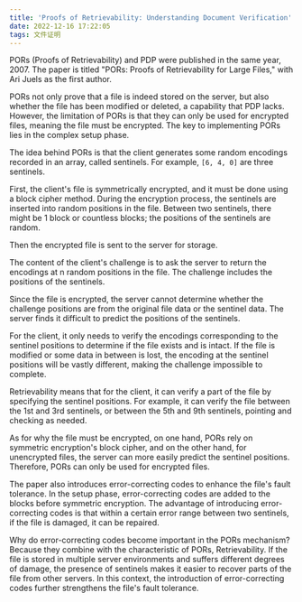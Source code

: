```yaml
---
title: 'Proofs of Retrievability: Understanding Document Verification'
date: 2022-12-16 17:22:05
tags: 文件证明
---
```


PORs (Proofs of Retrievability) and PDP were published in the same year, 2007. The paper is titled "PORs: Proofs of Retrievability for Large Files," with Ari Juels as the first author.

PORs not only prove that a file is indeed stored on the server, but also whether the file has been modified or deleted, a capability that PDP lacks. However, the limitation of PORs is that they can only be used for encrypted files, meaning the file must be encrypted. The key to implementing PORs lies in the complex setup phase.

The idea behind PORs is that the client generates some random encodings recorded in an array, called sentinels. For example, `[6, 4, 0]` are three sentinels.

First, the client's file is symmetrically encrypted, and it must be done using a block cipher method. During the encryption process, the sentinels are inserted into random positions in the file. Between two sentinels, there might be 1 block or countless blocks; the positions of the sentinels are random.

Then the encrypted file is sent to the server for storage.

The content of the client's challenge is to ask the server to return the encodings at n random positions in the file. The challenge includes the positions of the sentinels.

Since the file is encrypted, the server cannot determine whether the challenge positions are from the original file data or the sentinel data. The server finds it difficult to predict the positions of the sentinels.

For the client, it only needs to verify the encodings corresponding to the sentinel positions to determine if the file exists and is intact. If the file is modified or some data in between is lost, the encoding at the sentinel positions will be vastly different, making the challenge impossible to complete.

Retrievability means that for the client, it can verify a part of the file by specifying the sentinel positions. For example, it can verify the file between the 1st and 3rd sentinels, or between the 5th and 9th sentinels, pointing and checking as needed.

As for why the file must be encrypted, on one hand, PORs rely on symmetric encryption's block cipher, and on the other hand, for unencrypted files, the server can more easily predict the sentinel positions. Therefore, PORs can only be used for encrypted files.

The paper also introduces error-correcting codes to enhance the file's fault tolerance. In the setup phase, error-correcting codes are added to the blocks before symmetric encryption. The advantage of introducing error-correcting codes is that within a certain error range between two sentinels, if the file is damaged, it can be repaired.

Why do error-correcting codes become important in the PORs mechanism? Because they combine with the characteristic of PORs, Retrievability. If the file is stored in multiple server environments and suffers different degrees of damage, the presence of sentinels makes it easier to recover parts of the file from other servers. In this context, the introduction of error-correcting codes further strengthens the file's fault tolerance.
